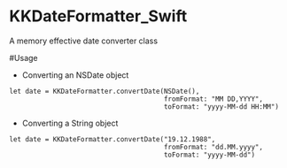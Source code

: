 # KKDateFormatter_Swift
A memory effective date converter class

#Usage
- Converting an NSDate object
```
let date = KKDateFormatter.convertDate(NSDate(), 
                                       fromFormat: "MM DD,YYYY",
                                       toFormat: "yyyy-MM-dd HH:MM")
```

- Converting a String object
```
let date = KKDateFormatter.convertDate("19.12.1988",
                                       fromFormat: "dd.MM.yyyy",
                                       toFormat: "yyyy-MM-dd")
```
